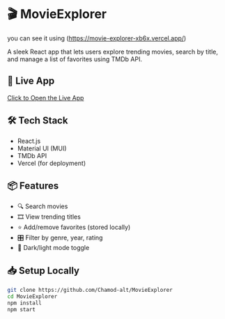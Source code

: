 
# 🎬 MovieExplorer

you can see it using (https://movie-explorer-xb6x.vercel.app/)

A sleek React app that lets users explore trending movies, search by title, and manage a list of favorites using TMDb API.

## 🚀 Live App
[Click to Open the Live App](https://movieexplorer.vercel.app)

## 🛠️ Tech Stack
- React.js
- Material UI (MUI)
- TMDb API
- Vercel (for deployment)

## 📦 Features
- 🔍 Search movies
- 🎞️ View trending titles
- ⭐ Add/remove favorites (stored locally)
- 🎛️ Filter by genre, year, rating
- 🌙 Dark/light mode toggle

## 📥 Setup Locally

```bash
git clone https://github.com/Chamod-alt/MovieExplorer
cd MovieExplorer
npm install
npm start
